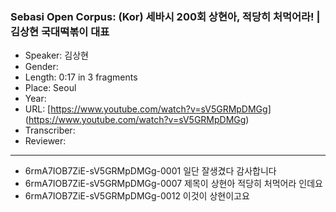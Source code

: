 ### Sebasi Open Corpus: (Kor) 세바시 200회 상현아, 적당히 처먹어라! | 김상현 국대떡볶이 대표

- Speaker: 김상현
- Gender: 
- Length: 0:17 in 3 fragments
- Place: Seoul
- Year: 
- URL: [https://www.youtube.com/watch?v=sV5GRMpDMGg] (https://www.youtube.com/watch?v=sV5GRMpDMGg)
- Transcriber: 
- Reviewer: 

---

- 6rmA7IOB7ZiE-sV5GRMpDMGg-0001 일단 잘생겼다 감사합니다
- 6rmA7IOB7ZiE-sV5GRMpDMGg-0007 제목이 상현아 적당히 처먹어라 인데요
- 6rmA7IOB7ZiE-sV5GRMpDMGg-0012 이것이 상현이고요
